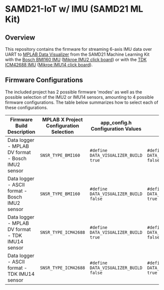 # SAMD21-IoT w/ IMU (SAMD21 ML Kit)

## Overview
This repository contains the firmware for streaming 6-axis IMU data over UART to
[MPLAB Data Visualizer](https://www.microchip.com/en-us/development-tools-tools-and-software/embedded-software-center/mplab-data-visualizer)
from the SAMD21 Machine Learning Kit with the [Bosch BMI160 IMU](https://www.microchip.com/developmenttools/ProductDetails/EV45Y33A)
([Mikroe IMU2 click board](https://www.mikroe.com/6dof-imu-2-click)) or with the
[TDK ICM42688 IMU](https://www.microchip.com/DevelopmentTools/ProductDetails/PartNO/EV18H79A)
([Mikroe IMU14 click board](https://www.mikroe.com/6dof-imu-14-click)).

## Firmware Configurations
The included project has 2 possible firmware 'modes' as well as the possible
selection of the IMU2 or IMU14 sensors, amounting to 4 possible firmware
configurations. The table below summarizes how to select each of these
configurations.

| Firmware Build Description | MPLAB X Project Configuration Selection | app_config.h Configuration Values | |
| --- | --- | --- | --- |
| Data logger - MPLAB DV format - Bosch IMU2 sensor | `SNSR_TYPE_BMI160` | `#define DATA_VISUALIZER_BUILD true` | `#define DATA_LOGGER_BUILD false` |
| Data logger - ASCII format - Bosch IMU2 sensor | `SNSR_TYPE_BMI160` | `#define DATA_VISUALIZER_BUILD false` | `#define DATA_LOGGER_BUILD true` |
| Data logger - MPLAB DV format - TDK IMU14 sensor | `SNSR_TYPE_ICM42688` | `#define DATA_VISUALIZER_BUILD true` | `#define DATA_LOGGER_BUILD false` |
| Data logger - ASCII format - TDK IMU14 sensor | `SNSR_TYPE_ICM42688` | `#define DATA_VISUALIZER_BUILD false` | `#define DATA_LOGGER_BUILD true` |